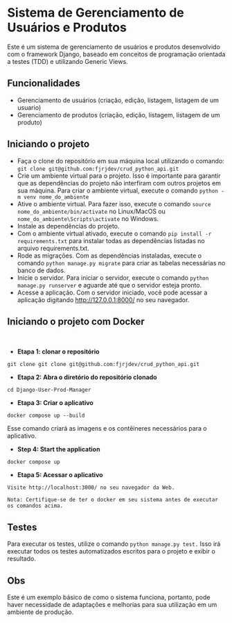 # Sistema de Gerenciamento de Usuários e Produtos
Este é um sistema de gerenciamento de usuários e produtos desenvolvido com o framework Django, baseado em conceitos de programação orientada a testes (TDD) e utilizando Generic Views.

## Funcionalidades
- Gerenciamento de usuários (criação, edição, listagem, listagem de um usuario)
- Gerenciamento de produtos (criação, edição, listagem, listagem de um produto)

## Iniciando o projeto

- Faça o clone do repositório em sua máquina local utilizando o comando: 
```git clone git@github.com:fjrjdev/crud_python_api.git```
-  Crie um ambiente virtual para o projeto. Isso é importante para garantir que as dependências do projeto não interfiram com outros projetos em sua máquina. Para criar o ambiente virtual, execute o comando 
```python -m venv nome_do_ambiente```
- Ative o ambiente virtual. Para fazer isso, execute o comando ```source nome_do_ambiente/bin/activate``` no Linux/MacOS ou ```nome_do_ambiente\Scripts\activate``` no Windows.
- Instale as dependências do projeto. 
- Com o ambiente virtual ativado, execute o comando ```pip install -r requirements.txt``` para instalar todas as dependências listadas no arquivo requirements.txt.
- Rode as migrações. Com as dependências instaladas, execute o comando ```python manage.py migrate``` para criar as tabelas necessárias no banco de dados.
- Inicie o servidor. Para iniciar o servidor, execute o comando ```python manage.py runserver``` e aguarde até que o servidor esteja pronto.
- Acesse a aplicação. Com o servidor iniciado, você pode acessar a aplicação digitando http://127.0.0.1:8000/ no seu navegador.

## Iniciando o projeto com Docker

<br>

- **Etapa 1: clonar o repositório**

```
git clone git clone git@github.com:fjrjdev/crud_python_api.git
```

- **Etapa 2: Abra o diretório do repositório clonado**

```
cd Django-User-Prod-Manager
```

- **Etapa 3: Criar o aplicativo**

```
docker compose up --build
```
Esse comando criará as imagens e os contêineres necessários para o aplicativo.

- **Step 4: Start the application**

```
docker compose up
```

- **Etapa 5: Acessar o aplicativo**

```
Visite http://localhost:3000/ no seu navegador da Web.

Nota: Certifique-se de ter o docker em seu sistema antes de executar os comandos acima.
```

## Testes
Para executar os testes, utilize o comando ```python manage.py test.``` Isso irá executar todos os testes automatizados escritos para o projeto e exibir o resultado.

## Obs
Este é um exemplo básico de como o sistema funciona, portanto, pode haver necessidade de adaptações e melhorias para sua utilização em um ambiente de produção.
